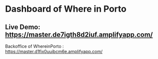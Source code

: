 # Dashboard of Where in Porto

## Live Demo: https://master.de7igth8d2iuf.amplifyapp.com/

Backoffice of WhereinPorto : https://master.d1fix0uuibcm6e.amplifyapp.com/
